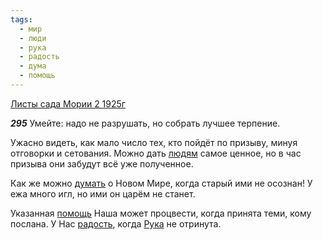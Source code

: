 ```yaml
---
tags:
  - мир
  - люди
  - рука
  - радость
  - дума
  - помощь
---
```


[Листы сада Мории 2 1925г](/agni/1925)

___295___
Умейте: надо не разрушать, но собрать лучшее терпение.   

Ужасно видеть, как мало число тех, кто пойдёт по призыву, минуя отговорки и сетования. Можно дать [людям](/tag/#люди) самое ценное, но в час призыва они забудут всё уже полученное.   

Как же можно [думать](/tag/#дума) о Новом Мире, когда старый ими не осознан! У ежа много игл, но ими он царём не станет.   

Указанная [помощь](/tag/#помощь) Наша может процвести, когда принята теми, кому послана. У Нас [радость](/tag/#радость), когда [Рука](/tag/#рука) не отринута.   


